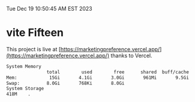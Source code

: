 Tue Dec 19 10:50:45 AM EST 2023

# vite Fifteen


This project is live at [https://marketingpreference.vercel.app/](https://marketingpreference.vercel.app/) thanks to Vercel.

```bash
System Memory
               total        used        free      shared  buff/cache   available
Mem:            15Gi       4.1Gi       3.0Gi       961Mi       9.5Gi        11Gi
Swap:          8.0Gi       768Ki       8.0Gi
System Storage
418M	.
```
